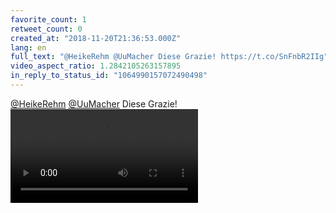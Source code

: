 ```yaml
---
favorite_count: 1
retweet_count: 0
created_at: "2018-11-20T21:36:53.000Z"
lang: en
full_text: "@HeikeRehm @UuMacher Diese Grazie! https://t.co/SnFnbR2IIg"
video_aspect_ratio: 1.2842105263157895
in_reply_to_status_id: "1064990157072490498"
---
```


[@HeikeRehm](https://twitter.com/HeikeRehm)
[@UuMacher](https://twitter.com/UuMacher) Diese Grazie!
![Embedded Video](https://twitter-media-coderbyheart.s3.eu-north-1.amazonaws.com/1064996025314758657-DsegO_tWkAIxG_V.mp4)
